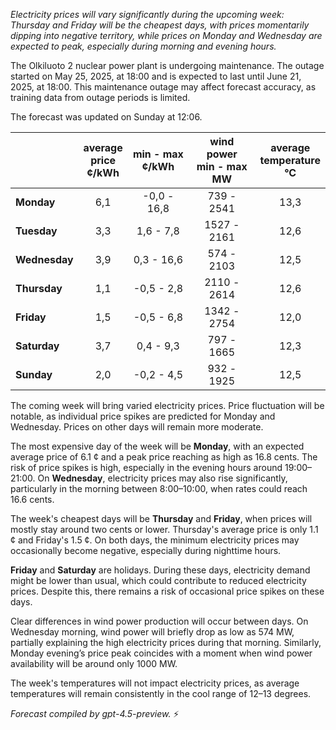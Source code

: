 *Electricity prices will vary significantly during the upcoming week: Thursday and Friday will be the cheapest days, with prices momentarily dipping into negative territory, while prices on Monday and Wednesday are expected to peak, especially during morning and evening hours.*

The Olkiluoto 2 nuclear power plant is undergoing maintenance. The outage started on May 25, 2025, at 18:00 and is expected to last until June 21, 2025, at 18:00. This maintenance outage may affect forecast accuracy, as training data from outage periods is limited.

The forecast was updated on Sunday at 12:06.

|              | average<br>price<br>¢/kWh | min - max<br>¢/kWh | wind power<br>min - max<br>MW | average<br>temperature<br>°C |
|:-------------|:-------------------------:|:------------------:|:----------------------------:|:----------------------------:|
| **Monday**   |            6,1            |    -0,0 - 16,8     |         739 - 2541          |             13,3             |
| **Tuesday**  |            3,3            |     1,6 - 7,8      |         1527 - 2161         |             12,6             |
| **Wednesday**|            3,9            |     0,3 - 16,6     |          574 - 2103         |             12,5             |
| **Thursday** |            1,1            |    -0,5 - 2,8      |         2110 - 2614         |             12,6             |
| **Friday**   |            1,5            |    -0,5 - 6,8      |         1342 - 2754         |             12,0             |
| **Saturday** |            3,7            |     0,4 - 9,3      |          797 - 1665         |             12,3             |
| **Sunday**   |            2,0            |    -0,2 - 4,5      |          932 - 1925         |             12,5             |

The coming week will bring varied electricity prices. Price fluctuation will be notable, as individual price spikes are predicted for Monday and Wednesday. Prices on other days will remain more moderate.

The most expensive day of the week will be **Monday**, with an expected average price of 6.1 ¢ and a peak price reaching as high as 16.8 cents. The risk of price spikes is high, especially in the evening hours around 19:00–21:00. On **Wednesday**, electricity prices may also rise significantly, particularly in the morning between 8:00–10:00, when rates could reach 16.6 cents.

The week's cheapest days will be **Thursday** and **Friday**, when prices will mostly stay around two cents or lower. Thursday's average price is only 1.1 ¢ and Friday's 1.5 ¢. On both days, the minimum electricity prices may occasionally become negative, especially during nighttime hours.

**Friday** and **Saturday** are holidays. During these days, electricity demand might be lower than usual, which could contribute to reduced electricity prices. Despite this, there remains a risk of occasional price spikes on these days.

Clear differences in wind power production will occur between days. On Wednesday morning, wind power will briefly drop as low as 574 MW, partially explaining the high electricity prices during that morning. Similarly, Monday evening’s price peak coincides with a moment when wind power availability will be around only 1000 MW.

The week's temperatures will not impact electricity prices, as average temperatures will remain consistently in the cool range of 12–13 degrees.

*Forecast compiled by gpt-4.5-preview.* ⚡
